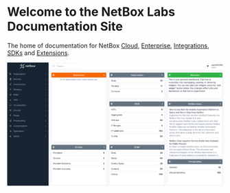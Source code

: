 # Welcome to the NetBox Labs Documentation Site

The home of documentation for NetBox [Cloud](Administration%20Console/console-access.md), [Enterprise](netbox-enterprise/deploying-netbox-enterprise.md), [Integrations](netbox-integrations/netbox-ansible-collection.md), [SDKs](sdks/pynetbox.md) and [Extensions](netbox-extensions/diode-agent.md).

![netbox homepage](./images/homepage.png)
